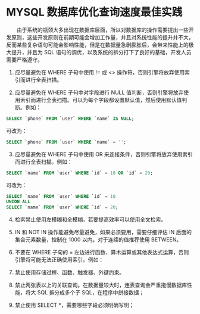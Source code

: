 # MYSQL 数据库优化查询速度最佳实践

　　由于系统的瓶颈大多出现在数据库层面，所以对数据库的操作需要提出一些开发原则，这些开发原则在前期可能会增加工作量，并且对系统性能的提升并不大，反而某些复杂语句可能会影响性能，但是在数据量急剧膨胀后，会带来性能上的极大提升，并且为 SQL 语句的调优，以及系统的拆分打下了良好的基础，开发人员需要严格遵守。

1. 应尽量避免在 WHERE 子句中使用 != 或 <> 操作符，否则引擎将放弃使用索引而进行全表扫描。

2. 应尽量避免在 WHERE 子句中对字段进行 NULL 值判断，否则引擎将放弃使用索引而进行全表扫描。可以为每个字段都设置默认值，然后使用默认值判断。例如：

``` sql
SELECT `phone` FROM `user` WHERE `name` IS NULL;
```

可改为：

``` sql
SELECT `phone` FROM `user` WHERE `name` = '';
```

3. 应尽量避免在 WHERE 子句中使用 OR 来连接条件，否则引擎将放弃使用索引而进行全表扫描。例如：

``` sql
SELECT `name` FROM `user` WHERE `id` = 10 OR `id` = 20;
```

可改为：

``` sql
SELECT `name` FROM `user` WHERE `id` = 10
UNION ALL
SELECT `name` FROM `user` WHERE `id` = 20;
```

4. 检索禁止使用左模糊和全模糊，若要提高效率可以使用全文检索。

5. IN 和 NOT IN 操作能避免尽量避免，如果必须要用，需要仔细评估 IN 后面的集合元素数量，控制在 1000 以内。对于连续的值推荐使用 BETWEEN。

6. 不要在 WHERE 子句的 = 左边进行函数、算术运算或其他表达式运算，否则引擎将可能无法正确使用索引。例如：

7. 禁止使用存储过程、函数、触发器、外键约束。

8. 禁止两张表以上的关联查询。在数据量较大时，连表查询会严重拖慢数据库性能，将大 SQL 拆分成多个子 SQL，在程序中拼接数据；

9. 禁止使用 SELECT *，需要哪些字段必须明确写明；